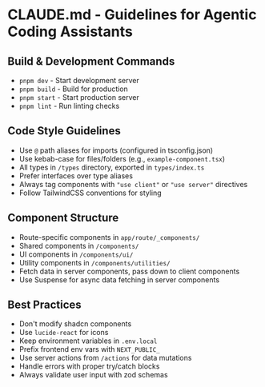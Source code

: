 # CLAUDE.md - Guidelines for Agentic Coding Assistants

## Build & Development Commands
- `pnpm dev` - Start development server
- `pnpm build` - Build for production
- `pnpm start` - Start production server 
- `pnpm lint` - Run linting checks

## Code Style Guidelines
- Use `@` path aliases for imports (configured in tsconfig.json)
- Use kebab-case for files/folders (e.g., `example-component.tsx`)
- All types in `/types` directory, exported in `types/index.ts`
- Prefer interfaces over type aliases
- Always tag components with `"use client"` or `"use server"` directives
- Follow TailwindCSS conventions for styling

## Component Structure
- Route-specific components in `app/route/_components/`
- Shared components in `/components/`
- UI components in `/components/ui/`
- Utility components in `/components/utilities/`
- Fetch data in server components, pass down to client components
- Use Suspense for async data fetching in server components

## Best Practices
- Don't modify shadcn components
- Use `lucide-react` for icons
- Keep environment variables in `.env.local`
- Prefix frontend env vars with `NEXT_PUBLIC_`
- Use server actions from `/actions` for data mutations
- Handle errors with proper try/catch blocks
- Always validate user input with zod schemas